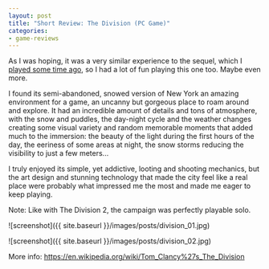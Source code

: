 ```yaml
---
layout: post
title: "Short Review: The Division (PC Game)"
categories:
- game-reviews
---
```


<p>
As I was hoping, it was a very similar experience to the sequel, which I <a href='https://blog.binarynonsense.com/2020/04/12/short-review-division-2-pc/'>played some time ago</a>, so I had a lot of fun playing this one too. Maybe even more.
</p>
<p>
I found its semi-abandoned, snowed version of New York an amazing environment for a game, an uncanny but gorgeous place to roam around and explore. It had an incredible amount of details and tons of atmosphere, with the snow and puddles, the day-night cycle and the weather changes creating some visual variety and random memorable moments that added much to the immersion: the beauty of the light during the first hours of the day, the eeriness of some areas at night, the snow storms reducing the visibility to just a few meters...
</p>
<p>
I truly enjoyed its simple, yet addictive, looting and shooting mechanics, but the art design and stunning technology that made the city feel like a real place were probably what impressed me the most and made me eager to keep playing. 
</p>
<p>
Note: Like with The Division 2, the campaign was perfectly playable solo.
</p>


![screenshot]({{ site.baseurl }}/images/posts/division_01.jpg)

![screenshot]({{ site.baseurl }}/images/posts/division_02.jpg)


<p>More info: <a href="https://en.wikipedia.org/wiki/Tom_Clancy%27s_The_Division">https://en.wikipedia.org/wiki/Tom_Clancy%27s_The_Division</a><p>

